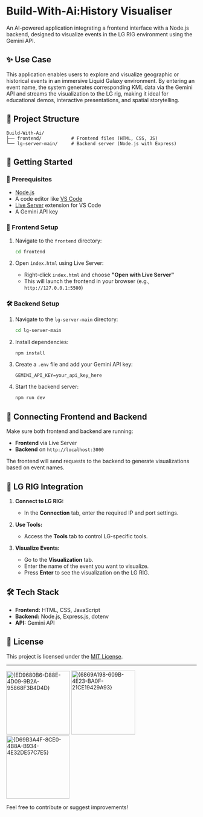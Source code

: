 # Build-With-Ai:History Visualiser

An AI-powered application integrating a frontend interface with a Node.js backend, designed to visualize events in the LG RIG environment using the Gemini API.

## ✨ Use Case

This application enables users to explore and visualize geographic or historical events in an immersive Liquid Galaxy environment. By entering an event name, the system generates corresponding KML data via the Gemini API and streams the visualization to the LG rig, making it ideal for educational demos, interactive presentations, and spatial storytelling.

## 📁 Project Structure

```
Build-With-Ai/
├── frontend/           # Frontend files (HTML, CSS, JS)
└── lg-server-main/     # Backend server (Node.js with Express)
```

## 🚀 Getting Started

### 🔧 Prerequisites

- [Node.js](https://nodejs.org/)
- A code editor like [VS Code](https://code.visualstudio.com/)
- [Live Server](https://marketplace.visualstudio.com/items?itemName=ritwickdey.LiveServer) extension for VS Code
- A Gemini API key

### 🎨 Frontend Setup

1. Navigate to the `frontend` directory:

   ```bash
   cd frontend
   ```

2. Open `index.html` using Live Server:

   - Right-click `index.html` and choose **"Open with Live Server"**
   - This will launch the frontend in your browser (e.g., `http://127.0.0.1:5500`)

### 🛠️ Backend Setup

1. Navigate to the `lg-server-main` directory:

   ```bash
   cd lg-server-main
   ```

2. Install dependencies:

   ```bash
   npm install
   ```

3. Create a `.env` file and add your Gemini API key:

   ```env
   GEMINI_API_KEY=your_api_key_here
   ```

4. Start the backend server:

   ```bash
   npm run dev
   ```

## 🔗 Connecting Frontend and Backend

Make sure both frontend and backend are running:

- **Frontend** via Live Server
- **Backend** on `http://localhost:3000`

The frontend will send requests to the backend to generate visualizations based on event names.

## 🌌 LG RIG Integration

1. **Connect to LG RIG:**

   - In the **Connection** tab, enter the required IP and port settings.

2. **Use Tools:**

   - Access the **Tools** tab to control LG-specific tools.

3. **Visualize Events:**

   - Go to the **Visualization** tab.
   - Enter the name of the event you want to visualize.
   - Press **Enter** to see the visualization on the LG RIG.

## 🛠️ Tech Stack

- **Frontend:** HTML, CSS, JavaScript
- **Backend:** Node.js, Express.js, dotenv
- **API:** Gemini API

## 📜 License

This project is licensed under the [MIT License](LICENSE).

---
<img width="168" alt="{ED9680B6-D88E-4D09-9B2A-95868F3B4D4D}" src="https://github.com/user-attachments/assets/bc0b2bee-1e4c-4251-aadf-89e4efe07ba8" />
<img width="169" alt="{6869A198-609B-4E23-BA0F-21CE19429A93}" src="https://github.com/user-attachments/assets/24daa12e-f515-4f67-8f2b-6e18cd38616c" />
<img width="167" alt="{D69B3A4F-8CE0-4B8A-B934-4E32DE57C7E5}" src="https://github.com/user-attachments/assets/e381f09b-32bb-4d3b-ba99-c70dcbbe4cf1" />

Feel free to contribute or suggest improvements!
